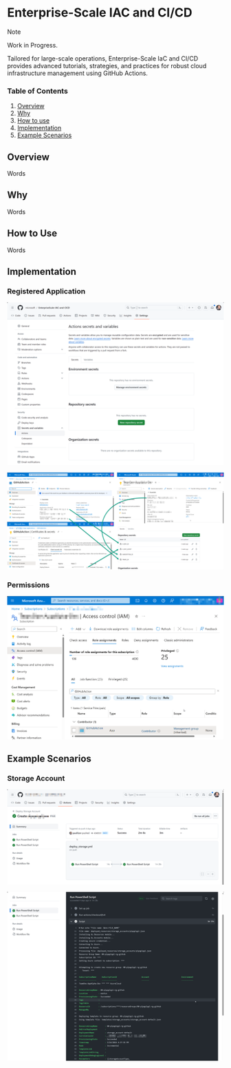 <!-- announcement-start -->
<!-- announcement-end -->

# Enterprise-Scale IAC and CI/CD

> [!NOTE]
>
> Work in Progress. 

Tailored for large-scale operations, Enterprise-Scale IaC and CI/CD provides advanced tutorials, strategies, and practices for robust cloud infrastructure management using GitHub Actions.

### Table of Contents

1. [Overview](#Overview)
2. [Why](#Why)
3. [How to use](#how-to-use)
4. [Implementation](#Implementation)
5. [Example Scenarios](#example-scenarios)

## Overview

Words

## Why

Words

## How to Use

Words

## Implementation

### Registered Application

![GitHub Repository Secrets](images/GitHub-Repository-Secrets.png)

![Update GitHub Repository Secrets](images/Update-GitHub-Repository-Secrets.png)

### Permissions

![Permissions](images/Permissions.png)

## Example Scenarios

### Storage Account

![Execution of GitHub Action to Create a Storage Account](images/Create-Storage-Account-Example)

![Details of the Deployment Job to Create a Storage Account](images/Create-Storage-Account-Example-Deployment-Details)